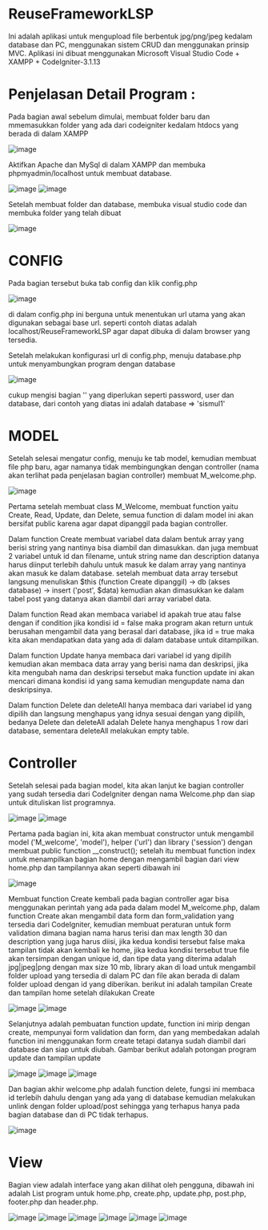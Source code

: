 # ReuseFrameworkLSP
Ini adalah aplikasi untuk mengupload file berbentuk jpg/png/jpeg kedalam database dan PC, menggunakan sistem CRUD dan menggunakan prinsip MVC. Aplikasi ini dibuat menggunakan Microsoft Visual Studio Code + XAMPP + CodeIgniter-3.1.13

# Penjelasan Detail Program :
Pada bagian awal sebelum dimulai, membuat folder baru dan mmemasukkan folder yang ada dari codeigniter kedalam htdocs yang berada di dalam XAMPP

![image](https://user-images.githubusercontent.com/108450178/176606351-4e23a9d3-82e4-47f8-bfbe-926bd00f20d4.png)

Aktifkan Apache dan MySql di dalam XAMPP dan membuka phpmyadmin/localhost untuk membuat database.

![image](https://user-images.githubusercontent.com/108450178/176607469-26f003e2-3984-4711-bf5c-f0ac0e15e922.png) 
![image](https://user-images.githubusercontent.com/108450178/176607566-ef3b2168-1beb-4403-83e0-3e783c5c4064.png)

Setelah membuat folder dan database, membuka visual studio code dan membuka folder yang telah dibuat

![image](https://user-images.githubusercontent.com/108450178/176606707-99977e12-a2e0-4cb8-bf25-bbc7b3be2aaf.png)

# CONFIG
Pada bagian tersebut buka tab config dan klik config.php 

![image](https://user-images.githubusercontent.com/108450178/176607032-0ef64dea-577b-44e2-bbc6-0fb9b81044e2.png)

di dalam config.php ini berguna untuk menentukan url utama yang akan digunakan sebagai base url. seperti contoh diatas adalah localhost/ReuseFrameworkLSP agar dapat dibuka di dalam browser yang tersedia.

Setelah melakukan konfigurasi url di config.php, menuju database.php untuk menyambungkan program dengan database

![image](https://user-images.githubusercontent.com/108450178/176608274-074f367f-4e27-4e6e-a35d-3e636254bc7f.png)

cukup mengisi bagian '' yang diperlukan seperti password, user dan database, dari contoh yang diatas ini adalah database => 'sismul1'

# MODEL
Setelah selesai mengatur config, menuju ke tab model, kemudian membuat file php baru, agar namanya tidak membingungkan dengan controller (nama akan terlihat pada penjelasan bagian controller) membuat M_welcome.php.

![image](https://user-images.githubusercontent.com/108450178/176611123-3aa7b569-d6df-4ec5-ba85-b668fca6f0cf.png)

Pertama setelah membuat class M_Welcome, membuat function yaitu Create, Read, Update, dan Delete, semua function di dalam model ini akan bersifat public karena agar dapat dipanggil pada bagian controller.

Dalam function Create membuat variabel data dalam bentuk array yang berisi string yang nantinya bisa diambil dan dimasukkan. dan juga membuat 2 variabel untuk id dan filename, untuk string name dan description datanya harus diinput terlebih dahulu untuk masuk ke dalam array yang nantinya akan masuk ke dalam database. setelah membuat data array tersebut langsung menuliskan $this (function Create dipanggil) -> db (akses database) -> insert ('post', $data) kemudian akan dimasukkan ke dalam tabel post yang datanya akan diambil dari array variabel data.

Dalam function Read akan membaca variabel id apakah true atau false dengan if condition jika kondisi id = false maka program akan return untuk berusahan mengambil data yang berasal dari database, jika id = true maka kita akan mendapatkan data yang ada di dalam database untuk ditampilkan.

Dalam function Update hanya membaca dari variabel id yang dipilih kemudian akan membaca data array yang berisi nama dan deskripsi, jika kita mengubah nama dan deskripsi tersebut maka function update ini akan mencari dimana kondisi id yang sama kemudian mengupdate nama dan deskripsinya.

Dalam function Delete dan deleteAll hanya membaca dari variabel id yang dipilih dan langsung menghapus yang idnya sesuai dengan yang dipilih, bedanya Delete dan deleteAll adalah Delete hanya menghapus 1 row dari database, sementara deleteAll melakukan empty table.

# Controller
Setelah selesai pada bagian model, kita akan lanjut ke bagian controller yang sudah tersedia dari CodeIgniter dengan nama Welcome.php dan siap untuk dituliskan list programnya.

![image](https://user-images.githubusercontent.com/108450178/176617424-552b665e-6545-4b6c-8357-7abb7bd676e9.png)
![image](https://user-images.githubusercontent.com/108450178/176621094-95e59136-ce25-40cc-a637-8c253a74a96f.png)

Pertama pada bagian ini, kita akan membuat constructor untuk mengambil model ('M_welcome', 'model'), helper ('url') dan library ('session') dengan membuat public function __construct(); setelah itu membuat function index untuk menampilkan bagian home dengan mengambil bagian dari view home.php dan tampilannya akan seperti dibawah ini 

![image](https://user-images.githubusercontent.com/108450178/176618905-43eee026-07f6-4fc8-93c4-fd551911744f.png)


Membuat function Create kembali pada bagian controller agar bisa menggunakan perintah yang ada pada dalam model M_welcome.php, dalam function Create akan mengambil data form dan form_validation yang tersedia dari CodeIgniter, kemudian membuat peraturan untuk form validation dimana bagian nama harus terisi dan max length 30 dan description yang juga harus diisi, jika kedua kondisi tersebut false maka tampilan tidak akan kembali ke home, jika kedua kondisi tersebut true file akan tersimpan dengan unique id, dan tipe data yang diterima adalah jpg|jpeg|png dengan max size 10 mb, library akan di load untuk mengambil folder upload yang tersedia di dalam PC dan file akan berada di dalam folder upload dengan id yang diberikan. berikut ini adalah tampilan Create dan tampilan home setelah dilakukan Create

![image](https://user-images.githubusercontent.com/108450178/176622256-05e1e61e-efbe-40fc-9c00-7faa4d85a983.png)
![image](https://user-images.githubusercontent.com/108450178/176622714-ba2a60a4-f895-4cfe-9007-ff63513cdb92.png)

Selanjutnya adalah pembuatan function update, function ini mirip dengan create, mempunyai form validation dan form, dan yang membedakan adalah function ini menggunakan form create tetapi datanya sudah diambil dari database dan siap untuk diubah. Gambar berikut adalah potongan program update dan tampilan update

![image](https://user-images.githubusercontent.com/108450178/176624168-1c72888d-f70f-45f0-a8cf-6c10392d951e.png)
![image](https://user-images.githubusercontent.com/108450178/176624251-6057fa15-d650-4afd-ad4d-5e74c0be2ce2.png)
![image](https://user-images.githubusercontent.com/108450178/176624486-ad964367-9dc7-4704-80ec-8a1e52f56f90.png)

Dan bagian akhir welcome.php adalah function delete, fungsi ini membaca id terlebih dahulu dengan yang ada yang di database kemudian melakukan unlink dengan folder upload/post sehingga yang terhapus hanya pada bagian database dan di PC tidak terhapus.

![image](https://user-images.githubusercontent.com/108450178/176624999-602d32fc-ea79-43d2-945d-e221015b4dc5.png)

# View
Bagian view adalah interface yang akan dilihat oleh pengguna, dibawah ini adalah List program untuk home.php, create.php, update.php, post.php, footer.php dan header.php.

![image](https://user-images.githubusercontent.com/108450178/176626325-62b397b3-ec32-46ea-b6e8-4f5a176e09b5.png)
![image](https://user-images.githubusercontent.com/108450178/176626416-e02c0999-3f38-497e-a54c-8e9dcde6e6ed.png)
![image](https://user-images.githubusercontent.com/108450178/176626583-5eadeb78-652a-4347-b493-ac8bec2c8c0f.png)
![image](https://user-images.githubusercontent.com/108450178/176626711-767b127c-0756-4129-b9c8-e880f333eeba.png)
![image](https://user-images.githubusercontent.com/108450178/176626780-e284e18e-832b-488c-8c7e-71bc9d1d3125.png)
![image](https://user-images.githubusercontent.com/108450178/176626985-a8a72ef2-cf6f-416c-82d4-eaab91b4fda9.png)

